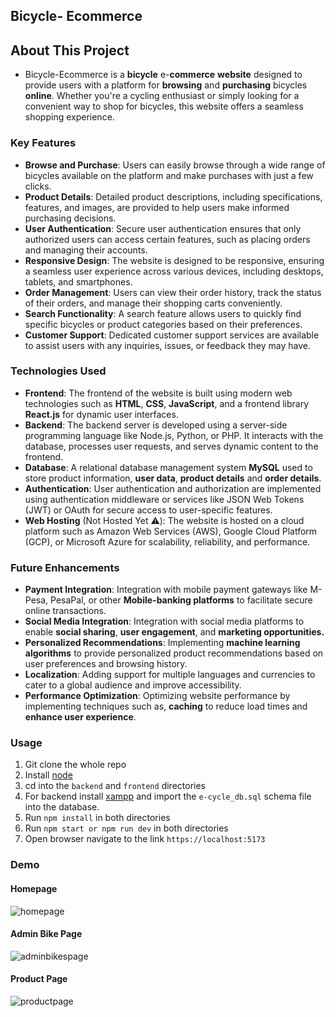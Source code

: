 ## Bicycle- Ecommerce

## About This Project


- Bicycle-Ecommerce is a **bicycle** e-**commerce** **website** designed to provide users with a platform for **browsing** and **purchasing** bicycles **online**. Whether you're a cycling enthusiast or simply looking for a convenient way to shop for bicycles, this website offers a seamless shopping experience.

### Key Features

- **Browse and Purchase**: Users can easily browse through a wide range of bicycles available on the platform and make purchases with just a few clicks.
- **Product Details**: Detailed product descriptions, including specifications, features, and images, are provided to help users make informed purchasing decisions.
- **User Authentication**: Secure user authentication ensures that only authorized users can access certain features, such as placing orders and managing their accounts.
- **Responsive Design**: The website is designed to be responsive, ensuring a seamless user experience across various devices, including desktops, tablets, and smartphones.
- **Order Management**: Users can view their order history, track the status of their orders, and manage their shopping carts conveniently.
- **Search Functionality**: A search feature allows users to quickly find specific bicycles or product categories based on their preferences.
- **Customer Support**: Dedicated customer support services are available to assist users with any inquiries, issues, or feedback they may have.

### Technologies Used

- **Frontend**: The frontend of the website is built using modern web technologies such as **HTML**, **CSS**, **JavaScript**, and a frontend library **React.js** for dynamic user interfaces.
- **Backend**: The backend server is developed using a server-side programming language like Node.js, Python, or PHP. It interacts with the database, processes user requests, and serves dynamic content to the frontend.
- **Database**: A relational database management system **MySQL** used to store product information, **user data**, **product details** and **order details**.
- **Authentication**: User authentication and authorization are implemented using authentication middleware or services like JSON Web Tokens (JWT) or OAuth for secure access to user-specific features.
- **Web Hosting** (Not Hosted Yet ⚠️): The website is hosted on a cloud platform such as Amazon Web Services (AWS), Google Cloud Platform (GCP), or Microsoft Azure for scalability, reliability, and performance.

### Future Enhancements

- **Payment Integration**: Integration with mobile payment gateways like M-Pesa, PesaPal, or other **Mobile-banking platforms** to facilitate secure online transactions.
- **Social Media Integration**: Integration with social media platforms to enable **social sharing**, **user engagement**, and **marketing opportunities.**
- **Personalized Recommendations**: Implementing **machine learning algorithms** to provide personalized product recommendations based on user preferences and browsing history.
- **Localization**: Adding support for multiple languages and currencies to cater to a global audience and improve accessibility.
- **Performance Optimization**: Optimizing website performance by implementing techniques such as, **caching** to reduce load times and **enhance user experience**.

### Usage

1. Git clone the whole repo
2. Install [node](https://nodejs.org/en/download/current)
3. cd into the `backend` and `frontend` directories
4. For backend install [xampp](https://www.apachefriends.org/download.html) and import the `e-cycle_db.sql` schema file into the database.
5. Run `npm install` in both directories
6. Run `npm start or npm run dev` in both directories
7. Open browser navigate to the link `https://localhost:5173`

### Demo

#### Homepage

![homepage](C:\Users\User\Desktop\projects\UOE\EMOTORS-ECOMMERCE\Screenshots\homepage.png)

#### Admin Bike Page

![adminbikespage](C:\Users\User\Desktop\projects\UOE\EMOTORS-ECOMMERCE\Screenshots\adminbikespage.png)

#### Product Page

![productpage](C:\Users\User\Desktop\projects\UOE\EMOTORS-ECOMMERCE\Screenshots\productpage.png)
